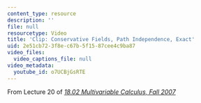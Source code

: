```yaml
---
content_type: resource
description: ''
file: null
resourcetype: Video
title: 'Clip: Conservative Fields, Path Independence, Exact'
uid: 2e51cb72-3f8e-c67b-5f15-87cee4c9ba87
video_files:
  video_captions_file: null
video_metadata:
  youtube_id: o7UCBjGsRTE
---
```


From Lecture 20 of [_18.02 Multivariable Calculus, Fall 2007_](/courses/18-02-multivariable-calculus-fall-2007/pages/video-lectures)